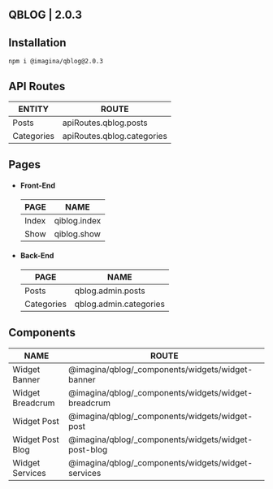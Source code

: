 ## QBLOG  | 2.0.3

## Installation

`` npm i @imagina/qblog@2.0.3 ``

## API Routes

| ENTITY  | ROUTE |
| ------------- | ------------- |
| Posts | apiRoutes.qblog.posts |
| Categories | apiRoutes.qblog.categories |

## Pages
- #### Front-End

  | PAGE | NAME |
  | ------------- | ------------- |
  | Index | qiblog.index |
  | Show | qiblog.show |
  
- #### Back-End

  | PAGE | NAME |
  | ------------- | ------------- |
  | Posts | qblog.admin.posts |
  | Categories | qblog.admin.categories |
  
## Components  

  | NAME | ROUTE |
  | ------------- | ------------- |
  | Widget Banner | @imagina/qblog/_components/widgets/widget-banner |
  | Widget Breadcrum | @imagina/qblog/_components/widgets/widget-breadcrum |
  | Widget Post | @imagina/qblog/_components/widgets/widget-post |
  | Widget Post Blog | @imagina/qblog/_components/widgets/widget-post-blog |
  | Widget Services | @imagina/qblog/_components/widgets/widget-services |
